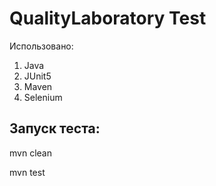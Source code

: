 <h1>QualityLaboratory Test</h1>
Использовано:
<ol>
  <li>Java</li>
  <li>JUnit5</li>
   <li>Maven</li>
   <li>Selenium</li>
</ol>
<h2>Запуск теста:</h2>
<p>mvn clean</p>
<p>mvn test</p>
